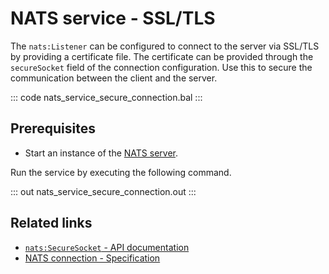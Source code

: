 # NATS service - SSL/TLS

The `nats:Listener` can be configured to connect to the server via SSL/TLS by providing a certificate file. The certificate can be provided through the `secureSocket` field of the connection configuration. Use this to secure the communication between the client and the server.

::: code nats_service_secure_connection.bal :::

## Prerequisites
- Start an instance of the [NATS server](https://docs.nats.io/nats-concepts/what-is-nats/walkthrough_setup).

Run the service by executing the following command.

::: out nats_service_secure_connection.out :::

## Related links
- [`nats:SecureSocket` - API documentation](https://lib.ballerina.io/ballerinax/nats/latest/records/SecureSocket)
- [NATS connection - Specification](https://github.com/ballerina-platform/module-ballerinax-nats/blob/master/docs/spec/spec.md#2-connection)
